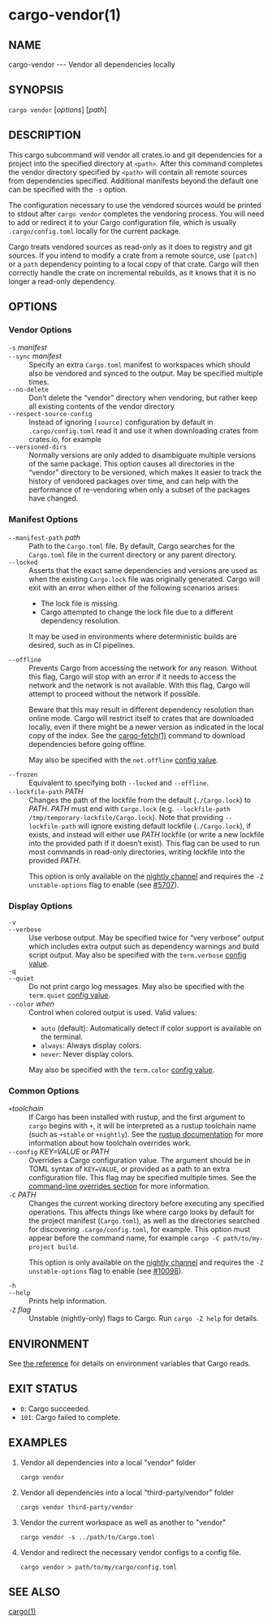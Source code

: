 # cargo-vendor(1)

## NAME

cargo-vendor --- Vendor all dependencies locally

## SYNOPSIS

`cargo vendor` [_options_] [_path_]

## DESCRIPTION

This cargo subcommand will vendor all crates.io and git dependencies for a
project into the specified directory at `<path>`. After this command completes
the vendor directory specified by `<path>` will contain all remote sources from
dependencies specified. Additional manifests beyond the default one can be
specified with the `-s` option.

The configuration necessary to use the vendored sources would be printed to
stdout after `cargo vendor` completes the vendoring process.
You will need to add or redirect it to your Cargo configuration file,
which is usually `.cargo/config.toml` locally for the current package.

Cargo treats vendored sources as read-only as it does to registry and git sources.
If you intend to modify a crate from a remote source,
use `[patch]` or a `path` dependency pointing to a local copy of that crate.
Cargo will then correctly handle the crate on incremental rebuilds,
as it knows that it is no longer a read-only dependency.

## OPTIONS

### Vendor Options

<dl>

<dt class="option-term" id="option-cargo-vendor--s"><a class="option-anchor" href="#option-cargo-vendor--s"></a><code>-s</code> <em>manifest</em></dt>
<dt class="option-term" id="option-cargo-vendor---sync"><a class="option-anchor" href="#option-cargo-vendor---sync"></a><code>--sync</code> <em>manifest</em></dt>
<dd class="option-desc">Specify an extra <code>Cargo.toml</code> manifest to workspaces which should also be
vendored and synced to the output. May be specified multiple times.</dd>


<dt class="option-term" id="option-cargo-vendor---no-delete"><a class="option-anchor" href="#option-cargo-vendor---no-delete"></a><code>--no-delete</code></dt>
<dd class="option-desc">Don’t delete the “vendor” directory when vendoring, but rather keep all
existing contents of the vendor directory</dd>


<dt class="option-term" id="option-cargo-vendor---respect-source-config"><a class="option-anchor" href="#option-cargo-vendor---respect-source-config"></a><code>--respect-source-config</code></dt>
<dd class="option-desc">Instead of ignoring <code>[source]</code> configuration by default in <code>.cargo/config.toml</code>
read it and use it when downloading crates from crates.io, for example</dd>


<dt class="option-term" id="option-cargo-vendor---versioned-dirs"><a class="option-anchor" href="#option-cargo-vendor---versioned-dirs"></a><code>--versioned-dirs</code></dt>
<dd class="option-desc">Normally versions are only added to disambiguate multiple versions of the
same package. This option causes all directories in the “vendor” directory
to be versioned, which makes it easier to track the history of vendored
packages over time, and can help with the performance of re-vendoring when
only a subset of the packages have changed.</dd>


</dl>

### Manifest Options

<dl>

<dt class="option-term" id="option-cargo-vendor---manifest-path"><a class="option-anchor" href="#option-cargo-vendor---manifest-path"></a><code>--manifest-path</code> <em>path</em></dt>
<dd class="option-desc">Path to the <code>Cargo.toml</code> file. By default, Cargo searches for the
<code>Cargo.toml</code> file in the current directory or any parent directory.</dd>


<dt class="option-term" id="option-cargo-vendor---locked"><a class="option-anchor" href="#option-cargo-vendor---locked"></a><code>--locked</code></dt>
<dd class="option-desc">Asserts that the exact same dependencies and versions are used as when the
existing <code>Cargo.lock</code> file was originally generated. Cargo will exit with an
error when either of the following scenarios arises:</p>
<ul>
<li>The lock file is missing.</li>
<li>Cargo attempted to change the lock file due to a different dependency resolution.</li>
</ul>
<p>It may be used in environments where deterministic builds are desired,
such as in CI pipelines.</dd>


<dt class="option-term" id="option-cargo-vendor---offline"><a class="option-anchor" href="#option-cargo-vendor---offline"></a><code>--offline</code></dt>
<dd class="option-desc">Prevents Cargo from accessing the network for any reason. Without this
flag, Cargo will stop with an error if it needs to access the network and
the network is not available. With this flag, Cargo will attempt to
proceed without the network if possible.</p>
<p>Beware that this may result in different dependency resolution than online
mode. Cargo will restrict itself to crates that are downloaded locally, even
if there might be a newer version as indicated in the local copy of the index.
See the <a href="cargo-fetch.html">cargo-fetch(1)</a> command to download dependencies before going
offline.</p>
<p>May also be specified with the <code>net.offline</code> <a href="../reference/config.html">config value</a>.</dd>


<dt class="option-term" id="option-cargo-vendor---frozen"><a class="option-anchor" href="#option-cargo-vendor---frozen"></a><code>--frozen</code></dt>
<dd class="option-desc">Equivalent to specifying both <code>--locked</code> and <code>--offline</code>.</dd>


<dt class="option-term" id="option-cargo-vendor---lockfile-path"><a class="option-anchor" href="#option-cargo-vendor---lockfile-path"></a><code>--lockfile-path</code> <em>PATH</em></dt>
<dd class="option-desc">Changes the path of the lockfile from the default (<code>./Cargo.lock</code>) to <em>PATH</em>. <em>PATH</em> must end with
<code>Cargo.lock</code> (e.g. <code>--lockfile-path /tmp/temporary-lockfile/Cargo.lock</code>). Note that providing
<code>--lockfile-path</code> will ignore existing default lockfile (<code>./Cargo.lock</code>), if exists, and instead will
either use <em>PATH</em> lockfile (or write a new lockfile into the provided path if it doesn’t exist).
This flag can be used to run most commands in read-only directories, writing lockfile into the provided <em>PATH</em>.</p>
<p>This option is only available on the <a href="https://doc.rust-lang.org/book/appendix-07-nightly-rust.html">nightly
channel</a> and
requires the <code>-Z unstable-options</code> flag to enable (see
<a href="https://github.com/rust-lang/cargo/issues/5707">#5707</a>).</dd>


</dl>

### Display Options

<dl>

<dt class="option-term" id="option-cargo-vendor--v"><a class="option-anchor" href="#option-cargo-vendor--v"></a><code>-v</code></dt>
<dt class="option-term" id="option-cargo-vendor---verbose"><a class="option-anchor" href="#option-cargo-vendor---verbose"></a><code>--verbose</code></dt>
<dd class="option-desc">Use verbose output. May be specified twice for “very verbose” output which
includes extra output such as dependency warnings and build script output.
May also be specified with the <code>term.verbose</code>
<a href="../reference/config.html">config value</a>.</dd>


<dt class="option-term" id="option-cargo-vendor--q"><a class="option-anchor" href="#option-cargo-vendor--q"></a><code>-q</code></dt>
<dt class="option-term" id="option-cargo-vendor---quiet"><a class="option-anchor" href="#option-cargo-vendor---quiet"></a><code>--quiet</code></dt>
<dd class="option-desc">Do not print cargo log messages.
May also be specified with the <code>term.quiet</code>
<a href="../reference/config.html">config value</a>.</dd>


<dt class="option-term" id="option-cargo-vendor---color"><a class="option-anchor" href="#option-cargo-vendor---color"></a><code>--color</code> <em>when</em></dt>
<dd class="option-desc">Control when colored output is used. Valid values:</p>
<ul>
<li><code>auto</code> (default): Automatically detect if color support is available on the
terminal.</li>
<li><code>always</code>: Always display colors.</li>
<li><code>never</code>: Never display colors.</li>
</ul>
<p>May also be specified with the <code>term.color</code>
<a href="../reference/config.html">config value</a>.</dd>


</dl>

### Common Options

<dl>

<dt class="option-term" id="option-cargo-vendor-+toolchain"><a class="option-anchor" href="#option-cargo-vendor-+toolchain"></a><code>+</code><em>toolchain</em></dt>
<dd class="option-desc">If Cargo has been installed with rustup, and the first argument to <code>cargo</code>
begins with <code>+</code>, it will be interpreted as a rustup toolchain name (such
as <code>+stable</code> or <code>+nightly</code>).
See the <a href="https://rust-lang.github.io/rustup/overrides.html">rustup documentation</a>
for more information about how toolchain overrides work.</dd>


<dt class="option-term" id="option-cargo-vendor---config"><a class="option-anchor" href="#option-cargo-vendor---config"></a><code>--config</code> <em>KEY=VALUE</em> or <em>PATH</em></dt>
<dd class="option-desc">Overrides a Cargo configuration value. The argument should be in TOML syntax of <code>KEY=VALUE</code>,
or provided as a path to an extra configuration file. This flag may be specified multiple times.
See the <a href="../reference/config.html#command-line-overrides">command-line overrides section</a> for more information.</dd>


<dt class="option-term" id="option-cargo-vendor--C"><a class="option-anchor" href="#option-cargo-vendor--C"></a><code>-C</code> <em>PATH</em></dt>
<dd class="option-desc">Changes the current working directory before executing any specified operations. This affects
things like where cargo looks by default for the project manifest (<code>Cargo.toml</code>), as well as
the directories searched for discovering <code>.cargo/config.toml</code>, for example. This option must
appear before the command name, for example <code>cargo -C path/to/my-project build</code>.</p>
<p>This option is only available on the <a href="https://doc.rust-lang.org/book/appendix-07-nightly-rust.html">nightly
channel</a> and
requires the <code>-Z unstable-options</code> flag to enable (see
<a href="https://github.com/rust-lang/cargo/issues/10098">#10098</a>).</dd>


<dt class="option-term" id="option-cargo-vendor--h"><a class="option-anchor" href="#option-cargo-vendor--h"></a><code>-h</code></dt>
<dt class="option-term" id="option-cargo-vendor---help"><a class="option-anchor" href="#option-cargo-vendor---help"></a><code>--help</code></dt>
<dd class="option-desc">Prints help information.</dd>


<dt class="option-term" id="option-cargo-vendor--Z"><a class="option-anchor" href="#option-cargo-vendor--Z"></a><code>-Z</code> <em>flag</em></dt>
<dd class="option-desc">Unstable (nightly-only) flags to Cargo. Run <code>cargo -Z help</code> for details.</dd>


</dl>

## ENVIRONMENT

See [the reference](../reference/environment-variables.html) for
details on environment variables that Cargo reads.

## EXIT STATUS

* `0`: Cargo succeeded.
* `101`: Cargo failed to complete.

## EXAMPLES

1. Vendor all dependencies into a local "vendor" folder

       cargo vendor

2. Vendor all dependencies into a local "third-party/vendor" folder

       cargo vendor third-party/vendor

3. Vendor the current workspace as well as another to "vendor"

       cargo vendor -s ../path/to/Cargo.toml

4. Vendor and redirect the necessary vendor configs to a config file.

       cargo vendor > path/to/my/cargo/config.toml

## SEE ALSO
[cargo(1)](cargo.html)


